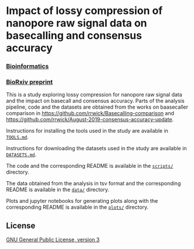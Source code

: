 # Impact of lossy compression of nanopore raw signal data on basecalling and consensus accuracy

### [Bioinformatics](https://academic.oup.com/bioinformatics/article-abstract/36/22-23/5313/6039112)

### [BioRxiv preprint](https://www.biorxiv.org/content/10.1101/2020.04.19.049262v3)

This is a study exploring lossy compression for nanopore raw signal data and the impact on basecall and consensus accuracy. Parts of the analysis pipeline, code and the datasets are obtained from the works on baasecaller comparison in https://github.com/rrwick/Basecalling-comparison and https://github.com/rrwick/August-2019-consensus-accuracy-update.

Instructions for installing the tools used in the study are available in [`TOOLS.md`](TOOLS.md).

Instructions for downloading the datasets used in the study are available in [`DATASETS.md`](DATASETS.md).

The code and the corresponding README is available in the [`scripts/`](scripts/) directory.

The data obtained from the analysis in tsv format and the corresponding README is available in the [`data/`](data/) directory.

Plots and jupyter notebooks for generating plots along with the corresponding README is available in the [`plots/`](plots/) directory.

## License

[GNU General Public License, version 3](https://www.gnu.org/licenses/gpl-3.0.html)

